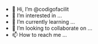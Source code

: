 - 👋 Hi, I’m @codigofacilit
- 👀 I’m interested in ...
- 🌱 I’m currently learning ...
- 💞️ I’m looking to collaborate on ...
- 📫 How to reach me ...

<!---
codigofacilit/codigofacilit is a ✨ special ✨ repository because its `README.md` (this file) appears on your GitHub profile.
You can click the Preview link to take a look at your changes.
--->
